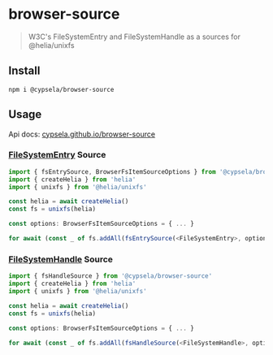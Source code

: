 # browser-source

> W3C's FileSystemEntry and FileSystemHandle as a sources for @helia/unixfs

## Install

`npm i @cypsela/browser-source`

## Usage

Api docs: [cypsela.github.io/browser-source](https://cypsela.github.io/browser-source)

### [FileSystemEntry](https://developer.mozilla.org/en-US/docs/Web/API/FileSystemEntry) Source

```ts
import { fsEntrySource, BrowserFsItemSourceOptions } from '@cypsela/browser-source'
import { createHelia } from 'helia'
import { unixfs } from '@helia/unixfs'

const helia = await createHelia()
const fs = unixfs(helia)

const options: BrowserFsItemSourceOptions = { ... }

for await (const _ of fs.addAll(fsEntrySource(<FileSystemEntry>, options))) {}
```

### [FileSystemHandle](https://developer.mozilla.org/en-US/docs/Web/API/FileSystemHandle) Source

```ts
import { fsHandleSource } from '@cypsela/browser-source'
import { createHelia } from 'helia'
import { unixfs } from '@helia/unixfs'

const helia = await createHelia()
const fs = unixfs(helia)

const options: BrowserFsItemSourceOptions = { ... }

for await (const _ of fs.addAll(fsHandleSource(<FileSystemHandle>, options))) {}
```


